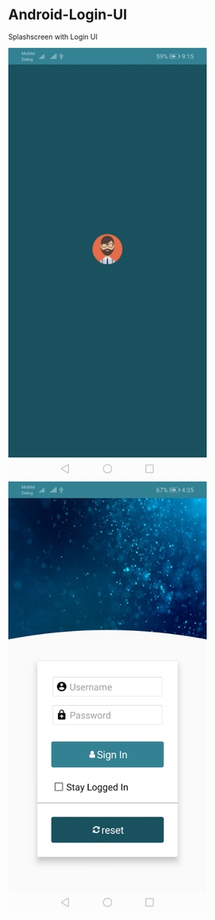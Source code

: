 # Android-Login-UI
Splashscreen with Login UI
<p float="left">
  
  <img src="./imges/a.jpg" width="400" />
  <img src="/imges/b.jpg" width="400" />
 
</p>
